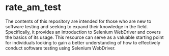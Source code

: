 # rate_am_test
The contents of this repository are intended for those who are new to software testing and seeking to expand their knowledge in the field. Specifically, it provides an introduction to Selenium WebDriver and covers the basics of its usage. This resource can serve as a valuable starting point for individuals looking to gain a better understanding of how to effectively conduct software testing using Selenium WebDriver.
